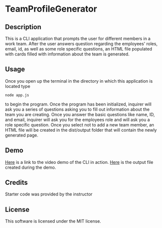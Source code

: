 # TeamProfileGenerator

## Description

This is a CLI application that prompts the user for different members in a work team.  After the user answers question regarding the employees' roles, email, id, as well as some role specific questions, an HTML file populated with cards filled with information about the team is generated.  

## Usage

Once you open up the terminal in the directory in which this application is located type 
```terminal
node app.js
```
to begin the program. Once the program has been initialized, inquirer will ask you a series of questions asking you to fill out information about the team you are creating.  Once you answer the basic questions like name, ID, and email, inquirer will ask you for the employees role and will ask you a role specific question.  Once you select not to add a new team member, an HTML file will be created in the dist/output folder that will contain the newly generated page.

## Demo

[Here](./Assets/demo/demo.webm) is a link to the video demo of the CLI in action.
[Here](./dist/output/team.html) is the output file created during the demo.

## Credits

Starter code was provided by the instructor

## License

This software is licensed under the MIT license.
